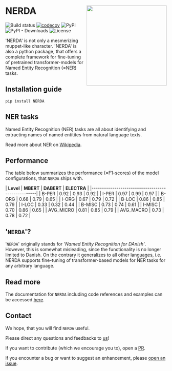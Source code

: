 # NERDA <img src="https://raw.githubusercontent.com/ebanalyse/NERDA/main/logo.png" align="right" height=250/>

![Build status](https://github.com/ebanalyse/NERDA/workflows/build/badge.svg)
[![codecov](https://codecov.io/gh/ebanalyse/NERDA/branch/main/graph/badge.svg?token=OB6LGFQZYX)](https://codecov.io/gh/ebanalyse/NERDA)
![PyPI](https://img.shields.io/pypi/v/NERDA.svg)
![PyPI - Downloads](https://img.shields.io/pypi/dm/NERDA?color=green)
![License](https://img.shields.io/badge/license-MIT-blue.svg)

'NERDA' is not only a mesmerizing muppet-like character. 'NERDA' is also
a python package, that offers a complete framework for fine-tuning of
pretrained transformer-models for Named Entity Recognition (=NER) tasks.

## Installation guide
```
pip install NERDA
```

## NER tasks
Named Entity Recognition (NER) tasks are all about identifying and 
extracting names of named entitites from natural language texts. 

Read more about NER on [Wikipedia](https://en.wikipedia.org/wiki/Named-entity_recognition).

## Performance

The table below summarizes the performance (=F1-scores) of the model
 configurations, that `NERDA` ships with.

| **Level** | **MBERT** | **DABERT** | **ELECTRA**  |
|---------------------------------------------------|
| B-PER     | 0.92      | 0.93       | 0.92         |
| I-PER     | 0.97      | 0.99       | 0.97         |
| B-ORG     | 0.68      | 0.79       | 0.65         |
| I-ORG     | 0.67      | 0.79       | 0.72         |
| B-LOC     | 0.86      | 0.85       | 0.79         |
| I-LOC     | 0.33      | 0.32       | 0.44         |
| B-MISC    | 0.73      | 0.74       | 0.61         |
| I-MISC    | 0.70      | 0.86       | 0.65         |
| AVG_MICRO | 0.81      | 0.85       | 0.79         |
| AVG_MACRO | 0.73      | 0.78       | 0.72         |

## '`NERDA`'?
'`NERDA`' originally stands for *'Named Entity Recognition for DAnish'*. However, this
is somewhat misleading, since the functionality is no longer limited to Danish. 
On the contrary it generalizes to all other languages, i.e. NERDA supports 
fine-tuning of transformer-based models for NER tasks for any arbitrary 
language.

## Read more
The documentation for `NERDA` including code references and
examples can be accessed [here](https://ebanalyse.github.io/NERDA/).

## Contact
We hope, that you will find `NERDA` useful.

Please direct any questions and feedbacks to
[us](mailto:lars.kjeldgaard@eb.dk)!

If you want to contribute (which we encourage you to), open a
[PR](https://github.com/ebanalyse/NERDA/pulls).

If you encounter a bug or want to suggest an enhancement, please 
[open an issue](https://github.com/ebanalyse/NERDA/issues).


